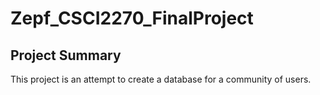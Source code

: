 # Zepf_CSCI2270_FinalProject

Project Summary
---------------
This project is an attempt to create a database for a community of users.
